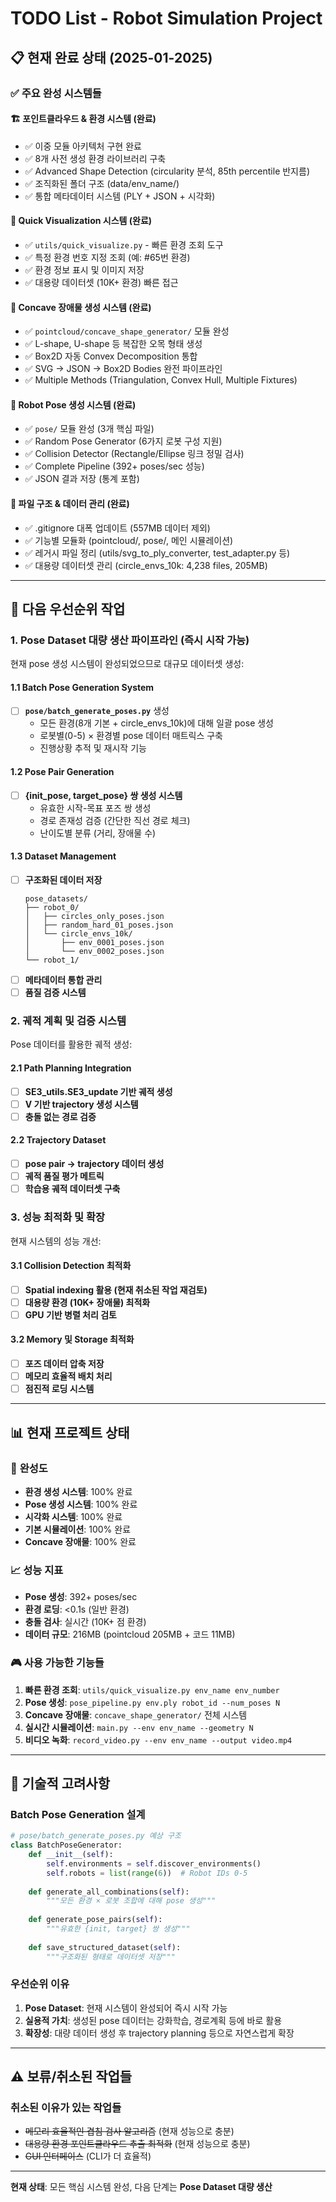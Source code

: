 # TODO List - Robot Simulation Project

## 📋 현재 완료 상태 (2025-01-2025)

### ✅ **주요 완성 시스템들**

#### 🏗️ **포인트클라우드 & 환경 시스템 (완료)**
- ✅ 이중 모듈 아키텍처 구현 완료
- ✅ 8개 사전 생성 환경 라이브러리 구축
- ✅ Advanced Shape Detection (circularity 분석, 85th percentile 반지름)
- ✅ 조직화된 폴더 구조 (data/env_name/)
- ✅ 통합 메타데이터 시스템 (PLY + JSON + 시각화)

#### 🎯 **Quick Visualization 시스템 (완료)**
- ✅ `utils/quick_visualize.py` - 빠른 환경 조회 도구
- ✅ 특정 환경 번호 지정 조회 (예: #65번 환경)
- ✅ 환경 정보 표시 및 이미지 저장
- ✅ 대용량 데이터셋 (10K+ 환경) 빠른 접근

#### 🔷 **Concave 장애물 생성 시스템 (완료)**
- ✅ `pointcloud/concave_shape_generator/` 모듈 완성
- ✅ L-shape, U-shape 등 복잡한 오목 형태 생성
- ✅ Box2D 자동 Convex Decomposition 통합
- ✅ SVG → JSON → Box2D Bodies 완전 파이프라인
- ✅ Multiple Methods (Triangulation, Convex Hull, Multiple Fixtures)

#### 🤖 **Robot Pose 생성 시스템 (완료)**
- ✅ `pose/` 모듈 완성 (3개 핵심 파일)
- ✅ Random Pose Generator (6가지 로봇 구성 지원)
- ✅ Collision Detector (Rectangle/Ellipse 링크 정밀 검사)
- ✅ Complete Pipeline (392+ poses/sec 성능)
- ✅ JSON 결과 저장 (통계 포함)

#### 📁 **파일 구조 & 데이터 관리 (완료)**
- ✅ .gitignore 대폭 업데이트 (557MB 데이터 제외)
- ✅ 기능별 모듈화 (pointcloud/, pose/, 메인 시뮬레이션)
- ✅ 레거시 파일 정리 (utils/svg_to_ply_converter, test_adapter.py 등)
- ✅ 대용량 데이터셋 관리 (circle_envs_10k: 4,238 files, 205MB)

---

## 🚀 다음 우선순위 작업

### 1. **Pose Dataset 대량 생산 파이프라인** (즉시 시작 가능)
현재 pose 생성 시스템이 완성되었으므로 대규모 데이터셋 생성:

#### 1.1 Batch Pose Generation System
- [ ] **`pose/batch_generate_poses.py`** 생성
  - 모든 환경(8개 기본 + circle_envs_10k)에 대해 일괄 pose 생성
  - 로봇별(0-5) × 환경별 pose 데이터 매트릭스 구축
  - 진행상황 추적 및 재시작 기능

#### 1.2 Pose Pair Generation
- [ ] **{init_pose, target_pose} 쌍 생성 시스템**
  - 유효한 시작-목표 포즈 쌍 생성
  - 경로 존재성 검증 (간단한 직선 경로 체크)
  - 난이도별 분류 (거리, 장애물 수)

#### 1.3 Dataset Management
- [ ] **구조화된 데이터 저장**
  ```
  pose_datasets/
  ├── robot_0/
  │   ├── circles_only_poses.json
  │   ├── random_hard_01_poses.json
  │   └── circle_envs_10k/
  │       ├── env_0001_poses.json
  │       └── env_0002_poses.json
  └── robot_1/
  ```
- [ ] **메타데이터 통합 관리**
- [ ] **품질 검증 시스템**

### 2. **궤적 계획 및 검증 시스템**
Pose 데이터를 활용한 궤적 생성:

#### 2.1 Path Planning Integration
- [ ] **SE3_utils.SE3_update 기반 궤적 생성**
- [ ] **V 기반 trajectory 생성 시스템**
- [ ] **충돌 없는 경로 검증**

#### 2.2 Trajectory Dataset
- [ ] **pose pair → trajectory 데이터 생성**
- [ ] **궤적 품질 평가 메트릭**
- [ ] **학습용 궤적 데이터셋 구축**

### 3. **성능 최적화 및 확장**
현재 시스템의 성능 개선:

#### 3.1 Collision Detection 최적화
- [ ] **Spatial indexing 활용 (현재 취소된 작업 재검토)**
- [ ] **대용량 환경 (10K+ 장애물) 최적화**
- [ ] **GPU 기반 병렬 처리 검토**

#### 3.2 Memory 및 Storage 최적화
- [ ] **포즈 데이터 압축 저장**
- [ ] **메모리 효율적 배치 처리**
- [ ] **점진적 로딩 시스템**

---

## 📊 현재 프로젝트 상태

### 🎯 **완성도**
- **환경 생성 시스템**: 100% 완료
- **Pose 생성 시스템**: 100% 완료
- **시각화 시스템**: 100% 완료
- **기본 시뮬레이션**: 100% 완료
- **Concave 장애물**: 100% 완료

### 📈 **성능 지표**
- **Pose 생성**: 392+ poses/sec
- **환경 로딩**: <0.1s (일반 환경)
- **충돌 검사**: 실시간 (10K+ 점 환경)
- **데이터 규모**: 216MB (pointcloud 205MB + 코드 11MB)

### 🎮 **사용 가능한 기능들**
1. **빠른 환경 조회**: `utils/quick_visualize.py env_name env_number`
2. **Pose 생성**: `pose_pipeline.py env.ply robot_id --num_poses N`
3. **Concave 장애물**: `concave_shape_generator/` 전체 시스템
4. **실시간 시뮬레이션**: `main.py --env env_name --geometry N`
5. **비디오 녹화**: `record_video.py --env env_name --output video.mp4`

---

## 🔧 기술적 고려사항

### Batch Pose Generation 설계
```python
# pose/batch_generate_poses.py 예상 구조
class BatchPoseGenerator:
    def __init__(self):
        self.environments = self.discover_environments()
        self.robots = list(range(6))  # Robot IDs 0-5
        
    def generate_all_combinations(self):
        """모든 환경 × 로봇 조합에 대해 pose 생성"""
        
    def generate_pose_pairs(self):
        """유효한 {init, target} 쌍 생성"""
        
    def save_structured_dataset(self):
        """구조화된 형태로 데이터셋 저장"""
```

### 우선순위 이유
1. **Pose Dataset**: 현재 시스템이 완성되어 즉시 시작 가능
2. **실용적 가치**: 생성된 pose 데이터는 강화학습, 경로계획 등에 바로 활용
3. **확장성**: 대량 데이터 생성 후 trajectory planning 등으로 자연스럽게 확장

---

## ⚠️ 보류/취소된 작업들

### 취소된 이유가 있는 작업들
- ~~메모리 효율적인 겹침 검사 알고리즘~~ (현재 성능으로 충분)
- ~~대용량 환경 포인트클라우드 추출 최적화~~ (현재 성능으로 충분)
- ~~GUI 인터페이스~~ (CLI가 더 효율적)

---

**현재 상태**: 모든 핵심 시스템 완성, 다음 단계는 **Pose Dataset 대량 생산**
